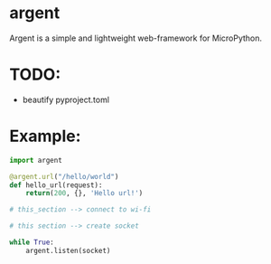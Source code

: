 # argent
Argent is a simple and lightweight web-framework for MicroPython.

# TODO:
- beautify pyproject.toml  

# Example:
```python
import argent

@argent.url("/hello/world")
def hello_url(request):
    return(200, {}, 'Hello url!')

# this_section --> connect to wi-fi

# this section --> create socket

while True:
    argent.listen(socket)
```
